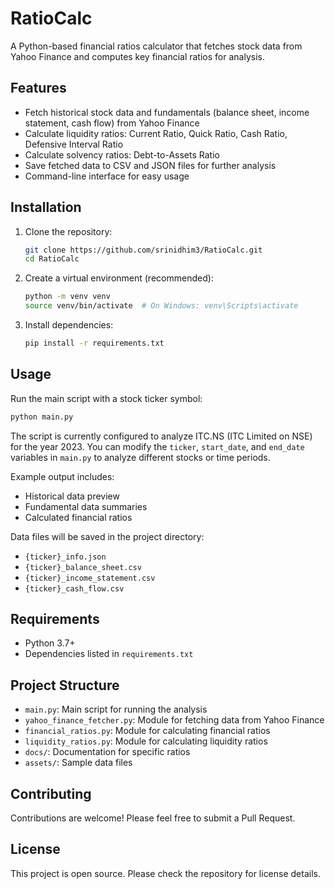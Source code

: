 # RatioCalc

A Python-based financial ratios calculator that fetches stock data from Yahoo Finance and computes key financial ratios for analysis.

## Features

- Fetch historical stock data and fundamentals (balance sheet, income statement, cash flow) from Yahoo Finance
- Calculate liquidity ratios: Current Ratio, Quick Ratio, Cash Ratio, Defensive Interval Ratio
- Calculate solvency ratios: Debt-to-Assets Ratio
- Save fetched data to CSV and JSON files for further analysis
- Command-line interface for easy usage

## Installation

1. Clone the repository:
   ```bash
   git clone https://github.com/srinidhim3/RatioCalc.git
   cd RatioCalc
   ```

2. Create a virtual environment (recommended):
   ```bash
   python -m venv venv
   source venv/bin/activate  # On Windows: venv\Scripts\activate
   ```

3. Install dependencies:
   ```bash
   pip install -r requirements.txt
   ```

## Usage

Run the main script with a stock ticker symbol:

```bash
python main.py
```

The script is currently configured to analyze ITC.NS (ITC Limited on NSE) for the year 2023. You can modify the `ticker`, `start_date`, and `end_date` variables in `main.py` to analyze different stocks or time periods.

Example output includes:
- Historical data preview
- Fundamental data summaries
- Calculated financial ratios

Data files will be saved in the project directory:
- `{ticker}_info.json`
- `{ticker}_balance_sheet.csv`
- `{ticker}_income_statement.csv`
- `{ticker}_cash_flow.csv`

## Requirements

- Python 3.7+
- Dependencies listed in `requirements.txt`

## Project Structure

- `main.py`: Main script for running the analysis
- `yahoo_finance_fetcher.py`: Module for fetching data from Yahoo Finance
- `financial_ratios.py`: Module for calculating financial ratios
- `liquidity_ratios.py`: Module for calculating liquidity ratios
- `docs/`: Documentation for specific ratios
- `assets/`: Sample data files

## Contributing

Contributions are welcome! Please feel free to submit a Pull Request.

## License

This project is open source. Please check the repository for license details.